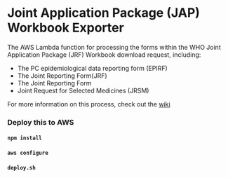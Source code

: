 # Joint Application Package (JAP) Workbook Exporter

The AWS Lambda function for processing the forms within the WHO Joint Application Package (JRF) Workbook download request, including:
* The PC epidemiological data reporting form (EPIRF)
* The Joint Reporting Form(JRF) 
* The Joint Reporting Form 
* Joint Request for Selected Medicines (JRSM) 

For more information on this process, check out the [wiki](https://github.com/GHDRTI/jap-workbook-processor/wiki)

### Deploy this to AWS

#### `npm install` ####
#### `aws configure` ####
#### `deploy.sh` ####

